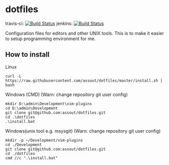 # dotfiles

travis-ci: [![Build Status](https://travis-ci.org/assout/dotfiles.svg)](https://travis-ci.org/assout/dotfiles)
jenkins: [![Build Status](https://jenkins-assout.rhcloud.com/buildStatus/icon?job=dotfiles-statistics)](https://jenkins-assout.rhcloud.com/job/dotfiles-statistics/)

Configuration files for editors and other UNIX tools. This is to make it easier to setup programming environment for me.

## How to install

Linux

```
curl -L https://raw.githubusercontent.com/assout/dotfiles/master/install.sh | bash
```

Windows (CMD) (Warn: change repository git user config)

```
mkdir D:\admin\Development\vim-plugins
cd D:\admin\Development
git clone git@github.com:assout/dotfiles.git
cd .\dotfiles
.\install.bat
```

Windows(unix tool e.g. msysgit) (Warn: change repository git user config)

```
mkdir -p ~/Development/vim-plugins
cd ./Development
git clone git@github.com:assout/dotfiles.git
cd ./dotfiles
cmd //c ".\install.bat"
```

